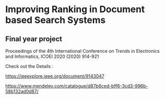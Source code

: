 # Improving Ranking in Document based Search Systems
## Final year project

Proceedings of the 4th International Conference on Trends in Electronics and Informatics, ICOEI 2020 (2020) 914-921

Check out the Details : 

https://ieeexplore.ieee.org/document/9143047

https://www.mendeley.com/catalogue/d87b6ced-bff6-3cd3-996b-58b132ad0d87/
